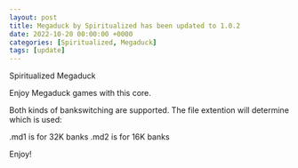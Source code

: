 ```yaml
---
layout: post
title: Megaduck by Spiritualized has been updated to 1.0.2
date: 2022-10-20 00:00:00 +0000
categories: [Spiritualized, Megaduck]
tags: [update]
---
```

Spiritualized Megaduck

Enjoy Megaduck games with this core.

Both kinds of bankswitching are supported.  The file extention will determine
which is used:

.md1 is for 32K banks
.md2 is for 16K banks


Enjoy!
